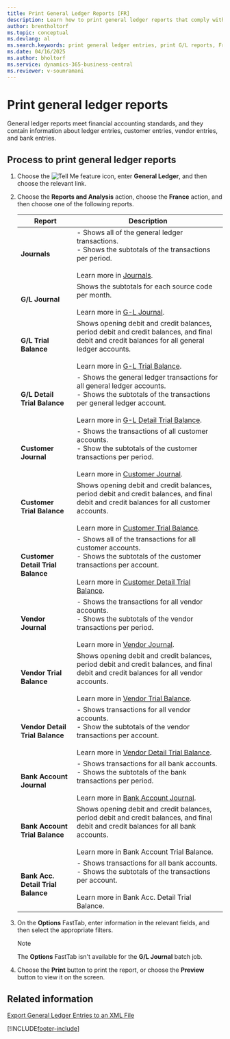 ```yaml
---
title: Print General Ledger Reports [FR]
description: Learn how to print general ledger reports that comply with financial accounting standards. These reports include details about ledger, customer, vendor, and bank entries.
author: brentholtorf
ms.topic: conceptual
ms.devlang: al
ms.search.keywords: print general ledger entries, print G/L reports, French version
ms.date: 04/16/2025
ms.author: bholtorf
ms.service: dynamics-365-business-central
ms.reviewer: v-soumramani
---
```


# Print general ledger reports

General ledger reports meet financial accounting standards, and they contain information about ledger entries, customer entries, vendor entries, and bank entries.  

## Process to print general ledger reports  

1. Choose the ![Tell Me feature](../../media/ui-search/search_small.png "Tell me what you want to do") icon, enter **General Ledger**, and then choose the relevant link.  
1. Choose the **Reports and Analysis** action, choose the **France** action, and then choose one of the following reports.  

    |Report|Description|  
    |------------|---------------------------------------|  
    |**Journals**|- Shows all of the general ledger transactions.<br/>- Shows the subtotals of the transactions per period.<br><br/> Learn more in [Journals](/business-central/ui-work-general-journals.md).|  
    |**G/L Journal**|Shows the subtotals for each source code per month.<br><br/>Learn more in [G-L Journal](/business-central/ui-work-general-journals.md).|  
    |**G/L Trial Balance**|Shows opening debit and credit balances, period debit and credit balances, and final debit and credit balances for all general ledger accounts.<br><br/> Learn more in [G-L Trial Balance](https://learn.microsoft.com/en-us/dynamics365/business-central/reports/report-4405).|  
    |**G/L Detail Trial Balance**|- Shows the general ledger transactions for all general ledger accounts.<br/>- Shows the subtotals of the transactions per general ledger account.<br><br/> Learn more in [G-L Detail Trial Balance](https://learn.microsoft.com/en-gb/dynamics365/business-central/reports/report-4).|  
    |**Customer Journal**|- Shows the transactions of all customer accounts.<br/>- Show the subtotals of the customer transactions per period.<br><br/> Learn more in [Customer Journal](/business-central/ui-work-general-journals.md).|  
    |**Customer Trial Balance**|Shows opening debit and credit balances, period debit and credit balances, and final debit and credit balances for all customer accounts.<br><br/> Learn more in [Customer Trial Balance](/dynamics365/business-central/reports/report-129.md).|  
    |**Customer Detail Trial Balance**|- Shows all of the transactions for all customer accounts.<br/>- Shows the subtotals of the customer transactions per account.<br><br/> Learn more in [Customer Detail Trial Balance](https://learn.microsoft.com/en-gb/dynamics365/business-central/reports/report-4).|  
    |**Vendor Journal**|- Shows the transactions for all vendor accounts.<br/>- Shows the subtotals of the vendor transactions per period.<br><br/> Learn more in [Vendor Journal](/business-central/ui-work-general-journals.md).|  
    |**Vendor Trial Balance**|Shows opening debit and credit balances, period debit and credit balances, and final debit and credit balances for all vendor accounts.<br><br/> Learn more in [Vendor Trial Balance](/business-central/reports/report-329.md).|  
    |**Vendor Detail Trial Balance**|- Shows transactions for all vendor accounts.<br/>- Show the subtotals of the vendor transactions per account.<br><br/> Learn more in [Vendor Detail Trial Balance](https://learn.microsoft.com/en-us/dynamics365/business-central/reports/report-304).|  
    |**Bank Account Journal**|- Shows transactions for all bank accounts.<br/>- Shows the subtotals of the bank transactions per period.<br><br/> Learn more in [Bank Account Journal](/business-central/ui-work-general-journals.md).|  
    |**Bank Account Trial Balance**|Shows opening debit and credit balances, period debit and credit balances, and final debit and credit balances for all bank accounts.<br><br/> Learn more in Bank Account Trial Balance.|  
    |**Bank Acc. Detail Trial Balance**|- Shows transactions for all bank accounts.<br>- Shows the subtotals of the transactions per account.<br><br/> Learn more in Bank Acc. Detail Trial Balance.|  

1. On the **Options** FastTab, enter information in the relevant fields, and then select the appropriate filters.  

    > [!NOTE]  
    > The **Options** FastTab isn't available for the **G/L Journal** batch job.  

1. Choose the **Print** button to print the report, or choose the **Preview** button to view it on the screen.  

## Related information

[Export General Ledger Entries to an XML File](how-to-export-general-ledger-entries-to-an-xml-file.md)

[!INCLUDE[footer-include](../../includes/footer-banner.md)]
